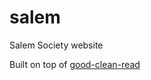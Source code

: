 # salem
Salem Society website

Built on top of [good-clean-read](https://github.com/adueck/good-clean-read/)